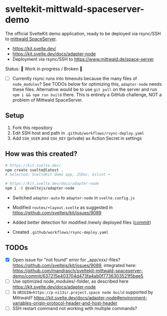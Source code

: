 # sveltekit-mittwald-spaceserver-demo

The official SvelteKit demo application, ready to be deployed via rsync/SSH to [mittwald SpaceServer](https://www.mittwald.de/space-server).

- https://kit.svelte.dev/
- https://kit.svelte.dev/docs/adapter-node
- Deployment via rsync/SSH to https://www.mittwald.de/space-server

Status: 🚧 Work in progress / Broken 🚧 

- [ ] Currently rsync runs into timeouts because the many files of `node_modules`? See TODOs below for optimizing this, `adapter-node` needs these files. Alternative would be to use `git pull` on the server and run `npm i && npm run build` there. This is entirely a GitHub challenge, NOT a problem of Mittwald SpaceServer.

## Setup

1. Fork this repository
2. Edit SSH host and path in `.github/workflows/rsync-deploy.yaml`
3. Add `SSH_USER` and `SSH_KEY` (private) as Action Secret in settings

## How was this created?

```bash
# https://kit.svelte.dev/
npm create svelte@latest .    
# Selected: SvelteKit demo app, JSDoc, eslint + 

# https://kit.svelte.dev/docs/adapter-node
npm i -D @sveltejs/adapter-node
```

- Switched `adapter-auto` to `adapter-node` in `svelte.config.js`
- Modified `routes/+layout.svelte` as suggested in https://github.com/sveltejs/kit/issues/9089
- Added better detection for modified /newly deployed files ([commit](https://github.com/mandrasch/sveltekit-mittwald-spaceserver-demo/commit/637215e403704d473fa4ab0f7736303521f5bee5))

- Created `.github/workflows/rsync-deploy.yaml`

## TODOs


- [x] Open issue for "not found" error for _app/xxx/-files? https://github.com/sveltejs/kit/issues/9089, integrated here: https://github.com/mandrasch/sveltekit-mittwald-spaceserver-demo/commit/637215e403704d473fa4ab0f7736303521f5bee5
- [ ] Use optimized node_modules/-folder, as described here https://kit.svelte.dev/docs/adapter-node
- [ ] Is `ORIGIN=https://p-ni13ir.project.space node build` supported by Mittwald? https://kit.svelte.dev/docs/adapter-node#environment-variables-origin-protocol-header-and-host-header
- [ ] SSH restart command not working with multiple commands?
